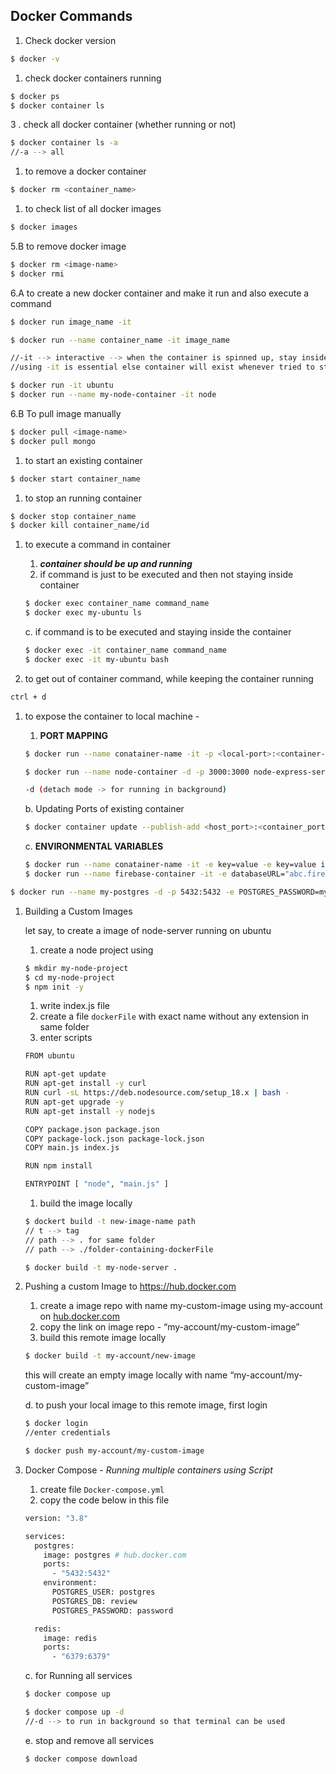 ## Docker Commands


1. Check docker version

```bash
$ docker -v
```

1. check docker containers running

```bash
$ docker ps
$ docker container ls
```

3 . check all docker container (whether running or not)

```bash
$ docker container ls -a
//-a --> all
```

1. to remove a docker container

```bash
$ docker rm <container_name>
```

1. to check list of all docker images

```bash
$ docker images
```

5.B   to remove docker image 

```bash
$ docker rm <image-name>
$ docker rmi
```

6.A to create a new docker container and make it run and also execute a command

```bash
$ docker run image_name -it

$ docker run --name container_name -it image_name

//-it --> interactive --> when the container is spinned up, stay inside it
//using -it is essential else container will exist whenever tried to start

$ docker run -it ubuntu
$ docker run --name my-node-container -it node
```

6.B To pull image manually

```bash
$ docker pull <image-name>
$ docker pull mongo
```

1. to start  an existing container

```bash
$ docker start container_name
```

1. to stop an running container

```bash
$ docker stop container_name
$ docker kill container_name/id
```

1. to execute a command in container
    1. ***container should be up and running***
    2. if command is just to be executed and then not staying inside container
    
    ```bash
    $ docker exec container_name command_name
    $ docker exec my-ubuntu ls
    ```
    
    c. if command is to be executed and staying inside the container
    
    ```bash
    $ docker exec -it container_name command_name
    $ docker exec -it my-ubuntu bash
    ```
    
2. to  get out of container command, while keeping the container running

```bash
ctrl + d
```

1. to expose the container to local machine - 
    1. **PORT MAPPING**
    
    ```bash
    $ docker run --name conatainer-name -it -p <local-port>:<container-port> image-namge
    
    $ docker run --name node-container -d -p 3000:3000 node-express-server
    
    -d (detach mode -> for running in background)
    ```
    
    b. Updating Ports of existing container
    
    ```bash
    $ docker container update --publish-add <host_port>:<container_port> container_name_or_id
    
    ```
    
    c. **ENVIRONMENTAL VARIABLES**
    
    ```bash
    $ docker run --name conatainer-name -it -e key=value -e key=value image-namge
    $ docker run --name firebase-container -it -e databaseURL="abc.firebasedatabase.app" firebase
    ```
    

```bash
$ docker run --name my-postgres -d -p 5432:5432 -e POSTGRES_PASSWORD=mysecretpassword postgres
```

1. Building a Custom Images
    
    let say, to create a image of node-server running on ubuntu
    
    1. create a node project using
    
    ```bash
    $ mkdir my-node-project
    $ cd my-node-project
    $ npm init -y
    ```
    
    1. write index.js file
    2. create a file `dockerFile`  with exact name without any extension in same folder
    3. enter scripts
    
    ```bash
    FROM ubuntu
    
    RUN apt-get update
    RUN apt-get install -y curl
    RUN curl -sL https://deb.nodesource.com/setup_18.x | bash -
    RUN apt-get upgrade -y
    RUN apt-get install -y nodejs
    
    COPY package.json package.json
    COPY package-lock.json package-lock.json
    COPY main.js index.js
    
    RUN npm install
    
    ENTRYPOINT [ "node", "main.js" ]
    ```
    
    1. build the image locally
    
    ```bash
    $ dockert build -t new-image-name path
    // t --> tag
    // path --> . for same folder
    // path --> ./folder-containing-dockerFile
    ```
    
    ```bash
    $ docker build -t my-node-server .
    ```
    

1. Pushing a custom Image to https://hub.docker.com
    1. create a image repo with name my-custom-image using my-account on [hub.docker.com](http://hub.docker.com/)
    2. copy the link on image repo - “my-account/my-custom-image”
    3. build this remote image locally
    
    ```bash
    $ docker build -t my-account/new-image
    ```
    
    this will create an empty image locally with name “my-account/my-custom-image”
    
    d. to push your local image to this remote image, first login
    
    ```bash
    $ docker login
    //enter credentials
    
    $ docker push my-account/my-custom-image
    ```
    
2. Docker Compose - *Running multiple containers using Script*
    1. create file `Docker-compose.yml`
    2. copy the code below in this file
    
    ```bash
    version: "3.8"
    
    services: 
      postgres:
        image: postgres # hub.docker.com
        ports:
          - "5432:5432"
        environment:
          POSTGRES_USER: postgres
          POSTGRES_DB: review
          POSTGRES_PASSWORD: password
    
      redis:
        image: redis
        ports:
          - "6379:6379"
    ```
    
    c. for Running all services
    
    ```bash
    $ docker compose up
    
    $ docker compose up -d
    //-d --> to run in background so that terminal can be used
    ```
    
    e. stop and remove all services
    
    ```bash
    $ docker compose download
    ```
